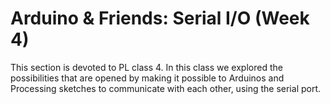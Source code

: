 # Arduino & Friends: Serial I/O (Week 4)

This section is devoted to PL class 4. In this class we explored the possibilities that are opened by making it possible to Arduinos and Processing sketches to communicate with each other, using the serial port.
